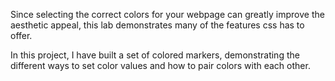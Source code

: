 Since selecting the correct colors for your webpage can greatly improve the aesthetic appeal, this lab demonstrates many of the features css has to offer.

In this project, I have built a set of colored markers, demonstrating the different ways to set color values and how to pair colors with each other.